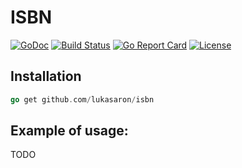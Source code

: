 # ISBN

[![GoDoc](https://godoc.org/github.com/lukasaron/isbn?status.svg)](https://godoc.org/github.com/lukasaron/isbn)
[![Build Status](https://travis-ci.com/lukasaron/isbn.svg?branch=master)](https://travis-ci.com/lukasaron/isbn)
[![Go Report Card](https://goreportcard.com/badge/github.com/lukasaron/isbn)](https://goreportcard.com/report/github.com/lukasaron/isbn)
[![License](https://img.shields.io/badge/License-BSD%203--Clause-blue.svg)](https://opensource.org/licenses/BSD-3-Clause)

## Installation
```go
go get github.com/lukasaron/isbn
```

## Example of usage:
TODO